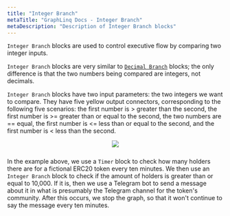 ```yaml
---
title: "Integer Branch"
metaTitle: "GraphLinq Docs - Integer Branch"
metaDescription: "Description of Integer Branch blocks"
---
```

`Integer Branch` blocks are used to control executive flow by comparing two integer inputs.<p/>
`Integer Branch` blocks are very similar to <a href="/blockTypes/14-baseCondition/2-decimalBranch"> `Decimal Branch`</a> blocks; the only difference is that the two numbers being compared are integers, not decimals.<p/>
`Integer Branch` blocks have two input parameters: the two integers we want to compare. They have five yellow output connectors, corresponding to the following five scenarios: the first number is > greater than the second, the first number is >= greater than or equal to the second, the two numbers are == equal, the first number is <= less than or equal to the second, and the first number is < less than the second. <p/>
<center>
<img src="https://i.imgur.com/gSeDutW.png"
     style="margin-bottom:10px;" />
</center>

In the example above, we use a `Timer` block to check how many holders there are for a fictional ERC20 token every ten minutes. We then use an `Integer Branch` block to check if the amount of holders is greater than or equal to 10,000. If it is, then we use a Telegram bot to send a message about it in what is presumably the Telegram channel for the token's community. After this occurs, we stop the graph, so that it won't continue to say the message every ten minutes.
